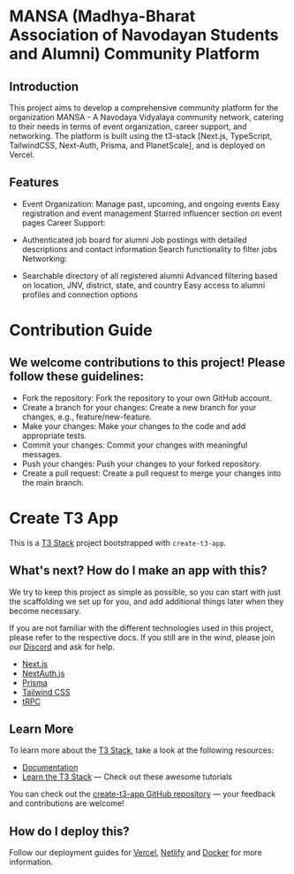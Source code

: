 # MANSA (Madhya-Bharat Association of Navodayan Students and Alumni) Community Platform

## Introduction

This project aims to develop a comprehensive community platform for the organization MANSA - A Navodaya Vidyalaya community network, catering to their needs in terms of event organization, career support, and networking. The platform is built using the t3-stack [Next.js, TypeScript, TailwindCSS, Next-Auth, Prisma, and PlanetScale], and is deployed on Vercel.

## Features

- Event Organization: Manage past, upcoming, and ongoing events
  Easy registration and event management
  Starred influencer section on event pages
  Career Support:

- Authenticated job board for alumni
  Job postings with detailed descriptions and contact information
  Search functionality to filter jobs
  Networking:

- Searchable directory of all registered alumni
  Advanced filtering based on location, JNV, district, state, and country
  Easy access to alumni profiles and connection options

# Contribution Guide

## We welcome contributions to this project! Please follow these guidelines:

- Fork the repository: Fork the repository to your own GitHub account.
- Create a branch for your changes: Create a new branch for your changes, e.g., feature/new-feature.
- Make your changes: Make your changes to the code and add appropriate tests.
- Commit your changes: Commit your changes with meaningful messages.
- Push your changes: Push your changes to your forked repository.
- Create a pull request: Create a pull request to merge your changes into the main branch.

# Create T3 App

This is a [T3 Stack](https://create.t3.gg/) project bootstrapped with `create-t3-app`.

## What's next? How do I make an app with this?

We try to keep this project as simple as possible, so you can start with just the scaffolding we set up for you, and add additional things later when they become necessary.

If you are not familiar with the different technologies used in this project, please refer to the respective docs. If you still are in the wind, please join our [Discord](https://t3.gg/discord) and ask for help.

- [Next.js](https://nextjs.org)
- [NextAuth.js](https://next-auth.js.org)
- [Prisma](https://prisma.io)
- [Tailwind CSS](https://tailwindcss.com)
- [tRPC](https://trpc.io)

## Learn More

To learn more about the [T3 Stack](https://create.t3.gg/), take a look at the following resources:

- [Documentation](https://create.t3.gg/)
- [Learn the T3 Stack](https://create.t3.gg/en/faq#what-learning-resources-are-currently-available) — Check out these awesome tutorials

You can check out the [create-t3-app GitHub repository](https://github.com/t3-oss/create-t3-app) — your feedback and contributions are welcome!

## How do I deploy this?

Follow our deployment guides for [Vercel](https://create.t3.gg/en/deployment/vercel), [Netlify](https://create.t3.gg/en/deployment/netlify) and [Docker](https://create.t3.gg/en/deployment/docker) for more information.
